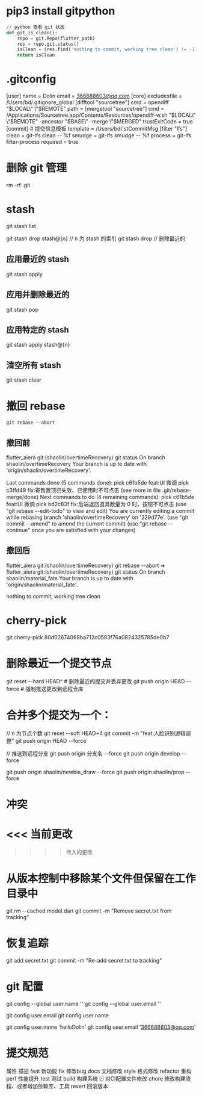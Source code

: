 # pip3 install gitpython
```python
// python 查看 git 状态
def git_is_clean():
    repo = git.Repo(flutter_path)
    res = repo.git.status()
    isClean = (res.find('nothing to commit, working tree clean') != -1)
    return isClean
```

# .gitconfig
[user]
	name = Dolin
	email = 366688603@qq.com
[core]
	excludesfile = /Users/bd/.gitignore_global
[difftool "sourcetree"]
	cmd = opendiff \"$LOCAL\" \"$REMOTE\"
	path = 
[mergetool "sourcetree"]
	cmd = /Applications/Sourcetree.app/Contents/Resources/opendiff-w.sh \"$LOCAL\" \"$REMOTE\" -ancestor \"$BASE\" -merge \"$MERGED\"
	trustExitCode = true
[commit]
	# 提交信息模板 
	template = /Users/bd/.stCommitMsg
[filter "lfs"]
	clean = git-lfs clean -- %f
	smudge = git-lfs smudge -- %f
	process = git-lfs filter-process
	required = true

# 删除 git 管理
rm -rf .git

# stash
git stash list

git stash drop stash@{n} // n 为 stash 的索引
git stash drop // 删除最近的
## 应用最近的 stash
git stash apply

## 应用并删除最近的
git stash pop

## 应用特定的 stash
git stash apply stash@{n}

## 清空所有 stash
git stash clear

# 撤回 rebase
```git
git rebase --abort
```
## 撤回前
flutter_aiera git:(shaolin/overtimeRecovery) git status
On branch shaolin/overtimeRecovery
Your branch is up to date with 'origin/shaolin/overtimeRecovery'.

Last commands done (5 commands done):
   pick c61b5de feat:UI 微调
   pick c3ffd49 fix:寄售置顶已失效、已使用时不可点击
  (see more in file .git/rebase-merge/done)
Next commands to do (4 remaining commands):
   pick c61b5de feat:UI 微调
   pick bd2c83f fix:后端返回道具数量为 0 时，按钮不可点击
  (use "git rebase --edit-todo" to view and edit)
You are currently editing a commit while rebasing branch 'shaolin/overtimeRecovery' on '229d77e'.
  (use "git commit --amend" to amend the current commit)
  (use "git rebase --continue" once you are satisfied with your changes)

## 撤回后
flutter_aiera git:(shaolin/overtimeRecovery) git rebase --abort
➜  flutter_aiera git:(shaolin/overtimeRecovery) git status
On branch shaolin/material_fate
Your branch is up to date with 'origin/shaolin/material_fate'.

nothing to commit, working tree clean

# cherry-pick
git cherry-pick 80d02674068ba712c0583f76a0824325785de0b7

# 删除最近一个提交节点
git reset --hard HEAD^  # 删除最近的提交并丢弃更改
git push origin HEAD --force  # 强制推送更改到远程仓库

# 合并多个提交为一个：
// n 为节点个数
git reset --soft HEAD~4
git commit -m "feat:人脸识别逻辑调整"
git push origin HEAD --force

// 推送到远程分支
git push origin 分支名 --force
git push origin develop --force

git push origin shaolin/newbie_draw --force
git push origin shaolin/prop --force

# 冲突
<<< 当前更改
====
>>>> 传入的更改

# 从版本控制中移除某个文件但保留在工作目录中
git rm --cached model.dart
git commit -m "Remove secret.txt from tracking"

# 恢复追踪
git add secret.txt
git commit -m "Re-add secret.txt to tracking"


# git 配置

git config --global user.name ''
git config --global user.email ''

git config user.email
git config user.name

git config user.name 'helloDolin'
git config user.email '366688603@qq.com'

# 提交规范
属性	     描述
feat		新功能
fix			修改bug
docs		文档修改
style		格式修改
refactor	重构
perf		性能提升
test		测试
build		构建系统
ci			对CI配置文件修改
chore		修改构建流程、或者增加依赖库、工具
revert		回滚版本